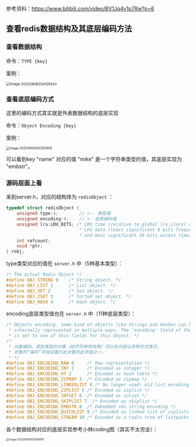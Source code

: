 参考资料：https://www.bilibili.com/video/BV1Jq4y1p7Rw?p=6

## 查看redis数据结构及其底层编码方法

### 查看数据结构

命令：`TYPE {key}`

案例：

<img src="https://codereaper-image-bed.oss-cn-shenzhen.aliyuncs.com/img/image-20220808204129543.png" alt="image-20220808204129543" style="zoom:67%;" />

### 查看底层编码方式

这里的编码方式其实就是外表数据结构的底层实现

命令：`Object Encoding {key}`

案例：

<img src="https://codereaper-image-bed.oss-cn-shenzhen.aliyuncs.com/img/image-20220808204355909.png" alt="image-20220808204355909" style="zoom: 60%;" />

可以看到key "name" 对应的值 "mike" 是一个字符串类型的值，其底层实现为 "embstr"。

### 源码层面上看

来到server.h，对应的结构体为 `redisObject` ：

```c
typedef struct redisObject {
    unsigned type:4;		// <-- 类型值
    unsigned encoding:4;	// <--底层编码值
    unsigned lru:LRU_BITS; /* LRU time (relative to global lru_clock) or
                            * LFU data (least significant 8 bits frequency
                            * and most significant 16 bits access time). */
    int refcount;
    void *ptr;
} robj;
```

type类型对应的值在 `server.h` 中（5种基本类型）：

```c
/* The actual Redis Object */
#define OBJ_STRING 0    /* String object. */
#define OBJ_LIST 1      /* List object. */
#define OBJ_SET 2       /* Set object. */
#define OBJ_ZSET 3      /* Sorted set object. */
#define OBJ_HASH 4      /* Hash object. */
```

encoding底层类型值也在 `server.h` 中（11种底层类型）：

```c
/* Objects encoding. Some kind of objects like Strings and Hashes can be
 * internally represented in multiple ways. The 'encoding' field of the object
 * is set to one of this fields for this object. */
/*
 * 对象编码。某些类型的对象（如字符串和哈希）可以在内部以多种方式表示。
 * 对象的“编码”字段设置为此对象的此字段之一。
 * */
#define OBJ_ENCODING_RAW 0     /* Raw representation */
#define OBJ_ENCODING_INT 1     /* Encoded as integer */
#define OBJ_ENCODING_HT 2      /* Encoded as hash table */
#define OBJ_ENCODING_ZIPMAP 3  /* Encoded as zipmap */
#define OBJ_ENCODING_LINKEDLIST 4 /* No longer used: old list encoding. */
#define OBJ_ENCODING_ZIPLIST 5 /* Encoded as ziplist */
#define OBJ_ENCODING_INTSET 6  /* Encoded as intset */
#define OBJ_ENCODING_SKIPLIST 7  /* Encoded as skiplist */
#define OBJ_ENCODING_EMBSTR 8  /* Embedded sds string encoding */
#define OBJ_ENCODING_QUICKLIST 9 /* Encoded as linked list of ziplists */
#define OBJ_ENCODING_STREAM 10 /* Encoded as a radix tree of listpacks */
```

各个数据结构对应的底层实现参考小林coding图（其实不太完全）：

<img src="https://codereaper-image-bed.oss-cn-shenzhen.aliyuncs.com/img/image-20220808205548819.png" alt="image-20220808205548819" style="zoom: 50%;" />

